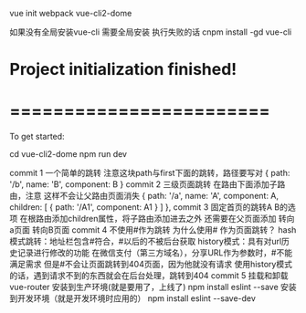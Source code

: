 vue init webpack vue-cli2-dome

如果没有全局安装vue-cli 需要全局安装
执行失败的话
cnpm install -gd vue-cli

# Project initialization finished!
# ========================

To get started:

  cd vue-cli2-dome
  npm run dev


commit 1
一个简单的跳转
注意这块path与first下面的跳转，路径要写对
    {
      path: '/b',
      name: 'B',
      component: B
    }
commit 2 
三级页面跳转
在路由下面添加子路由，注意 这样不会让父路由页面消失
 {
      path: '/a',
      name: 'A',
      component: A,
      children: [
        { path: '/A1', component: A1 }
      ]
    },
commit 3
固定首页的跳转A B的选项
在根路由添加children属性，将子路由添加进去之外 还需要在父页面添加
    <router-link to="/a">转向a页面</router-link>
    <router-link to="/b">转向B页面</router-link>
    <router-view></router-view>
commit 4
不使用#作为跳转
为什么使用# 作为页面跳转？
hash模式跳转：地址栏包含#符合，#以后的不被后台获取
history模式：具有对url历史记录进行修改的功能
在微信支付（第三方域名），分享URL作为参数时，#不能满足需求
但是#不会让页面跳转到404页面，因为他就没有请求
使用history模式的话，遇到请求不到的东西就会在后台处理，跳转到404
commit 5
挂载和卸载vue-router
安装到生产环境(就是要用了，上线了)
npm install eslint --save
安装到开发环境（就是开发环境时应用的）
npm install eslint --save-dev